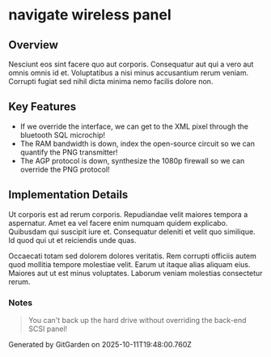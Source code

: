 # navigate wireless panel

## Overview
Nesciunt eos sint facere quo aut corporis. Consequatur aut qui a vero aut omnis omnis id et. Voluptatibus a nisi minus accusantium rerum veniam. Corrupti fugiat sed nihil dicta minima nemo facilis dolore non.

## Key Features
- If we override the interface, we can get to the XML pixel through the bluetooth SQL microchip!
- The RAM bandwidth is down, index the open-source circuit so we can quantify the PNG transmitter!
- The AGP protocol is down, synthesize the 1080p firewall so we can override the PNG protocol!

## Implementation Details
Ut corporis est ad rerum corporis. Repudiandae velit maiores tempora a aspernatur. Amet ea vel facere enim numquam quidem explicabo. Quibusdam qui suscipit iure et. Consequatur deleniti et velit quo similique. Id quod qui ut et reiciendis unde quas.
 Occaecati totam sed dolorem dolores veritatis. Rem corrupti officiis autem quod mollitia tempore molestiae velit. Earum ut itaque alias aliquam eius. Maiores aut ut est minus voluptates. Laborum veniam molestias consectetur rerum.

### Notes
> You can't back up the hard drive without overriding the back-end SCSI panel!

Generated by GitGarden on 2025-10-11T19:48:00.760Z